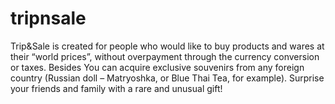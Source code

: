 # tripnsale
Trip&Sale is created for people who would like to buy products and wares at their “world prices”, without overpayment through the currency conversion or taxes. Besides You can acquire exclusive souvenirs from any foreign country (Russian doll – Matryoshka, or Blue Thai Tea, for example). Surprise your friends and family with a rare and unusual gift!
